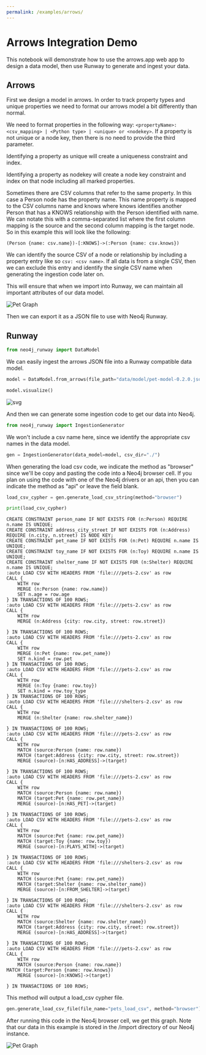 ```yaml
---
permalink: /examples/arrows/
---
```

# Arrows Integration Demo

This notebook will demonstrate how to use the arrows.app web app to design a data model, then use Runway to generate and ingest your data.

## Arrows

First we design a model in arrows. In order to track property types and unique properties we need to format our arrows model a bit differently than normal.

We need to format properties in the following way: `<propertyName>: <csv_mapping> | <Python type> | <unique> or <nodekey>`. If a property is not unique or a node key, then there is no need to provide the third parameter.

Identifying a property as unique will create a uniqueness constraint and index. 

Identifying a property as nodekey will create a node key constraint and index on that node including all marked properties.

Sometimes there are CSV columns that refer to the same property. In this case a Person node has the property name. This name property is mapped to the CSV columns name and knows where knows identifies another Person that has a KNOWS relationship with the Person identified with name. We can notate this with a comma-separated list where the first column mapping is the source and the second column mapping is the target node. So in this example this will look like the following:

```
(Person {name: csv.name})-[:KNOWS]->(:Person {name: csv.knows})
```

We can identify the source CSV of a node or relationship by including a property entry like so `csv: <csv name>`. If all data is from a single CSV, then we can exclude this entry and identify the single CSV name when generating the ingestion code later on.


This will ensure that when we import into Runway, we can maintain all important attributes of our data model.

![Pet Graph](images/runway-pet-data-model-0.2.0.png "Pet Graph")

Then we can export it as a JSON file to use with Neo4j Runway.

## Runway


```python
from neo4j_runway import DataModel
```

We can easily ingest the arrows JSON file into a Runway compatible data model.


```python
model = DataModel.from_arrows(file_path="data/model/pet-model-0.2.0.json")
```


```python
model.visualize()
```




    
![svg](output_10_0.svg)
    



And then we can generate some ingestion code to get our data into Neo4j.


```python
from neo4j_runway import IngestionGenerator
```

We won't include a csv name here, since we identify the appropriate csv names in the data model.


```python
gen = IngestionGenerator(data_model=model, csv_dir="./")
```

When generating the load csv code, we indicate the method as "browser" since we'll be copy and pasting the code into a Neo4j browser cell. If you plan on using the code with one of the Neo4j drivers or an api, then you can indicate the method as "api" or leave the field blank.


```python
load_csv_cypher = gen.generate_load_csv_string(method="browser")
```


```python
print(load_csv_cypher)
```

    CREATE CONSTRAINT person_name IF NOT EXISTS FOR (n:Person) REQUIRE n.name IS UNIQUE;
    CREATE CONSTRAINT address_city_street IF NOT EXISTS FOR (n:Address) REQUIRE (n.city, n.street) IS NODE KEY;
    CREATE CONSTRAINT pet_name IF NOT EXISTS FOR (n:Pet) REQUIRE n.name IS UNIQUE;
    CREATE CONSTRAINT toy_name IF NOT EXISTS FOR (n:Toy) REQUIRE n.name IS UNIQUE;
    CREATE CONSTRAINT shelter_name IF NOT EXISTS FOR (n:Shelter) REQUIRE n.name IS UNIQUE;
    :auto LOAD CSV WITH HEADERS FROM 'file:///pets-2.csv' as row
    CALL {
        WITH row
        MERGE (n:Person {name: row.name})
        SET n.age = row.age
    } IN TRANSACTIONS OF 100 ROWS;
    :auto LOAD CSV WITH HEADERS FROM 'file:///pets-2.csv' as row
    CALL {
        WITH row
        MERGE (n:Address {city: row.city, street: row.street})
        
    } IN TRANSACTIONS OF 100 ROWS;
    :auto LOAD CSV WITH HEADERS FROM 'file:///pets-2.csv' as row
    CALL {
        WITH row
        MERGE (n:Pet {name: row.pet_name})
        SET n.kind = row.pet
    } IN TRANSACTIONS OF 100 ROWS;
    :auto LOAD CSV WITH HEADERS FROM 'file:///pets-2.csv' as row
    CALL {
        WITH row
        MERGE (n:Toy {name: row.toy})
        SET n.kind = row.toy_type
    } IN TRANSACTIONS OF 100 ROWS;
    :auto LOAD CSV WITH HEADERS FROM 'file:///shelters-2.csv' as row
    CALL {
        WITH row
        MERGE (n:Shelter {name: row.shelter_name})
        
    } IN TRANSACTIONS OF 100 ROWS;
    :auto LOAD CSV WITH HEADERS FROM 'file:///pets-2.csv' as row
    CALL {
        WITH row
        MATCH (source:Person {name: row.name})
        MATCH (target:Address {city: row.city, street: row.street})
        MERGE (source)-[n:HAS_ADDRESS]->(target)
        
    } IN TRANSACTIONS OF 100 ROWS;
    :auto LOAD CSV WITH HEADERS FROM 'file:///pets-2.csv' as row
    CALL {
        WITH row
        MATCH (source:Person {name: row.name})
        MATCH (target:Pet {name: row.pet_name})
        MERGE (source)-[n:HAS_PET]->(target)
        
    } IN TRANSACTIONS OF 100 ROWS;
    :auto LOAD CSV WITH HEADERS FROM 'file:///pets-2.csv' as row
    CALL {
        WITH row
        MATCH (source:Pet {name: row.pet_name})
        MATCH (target:Toy {name: row.toy})
        MERGE (source)-[n:PLAYS_WITH]->(target)
        
    } IN TRANSACTIONS OF 100 ROWS;
    :auto LOAD CSV WITH HEADERS FROM 'file:///shelters-2.csv' as row
    CALL {
        WITH row
        MATCH (source:Pet {name: row.pet_name})
        MATCH (target:Shelter {name: row.shelter_name})
        MERGE (source)-[n:FROM_SHELTER]->(target)
        
    } IN TRANSACTIONS OF 100 ROWS;
    :auto LOAD CSV WITH HEADERS FROM 'file:///shelters-2.csv' as row
    CALL {
        WITH row
        MATCH (source:Shelter {name: row.shelter_name})
        MATCH (target:Address {city: row.city, street: row.street})
        MERGE (source)-[n:HAS_ADDRESS]->(target)
        
    } IN TRANSACTIONS OF 100 ROWS;
    :auto LOAD CSV WITH HEADERS FROM 'file:///pets-2.csv' as row
    CALL {
        WITH row
        MATCH (source:Person {name: row.name})
    MATCH (target:Person {name: row.knows})
        MERGE (source)-[n:KNOWS]->(target)
        
    } IN TRANSACTIONS OF 100 ROWS;
    


This method will output a load_csv cypher file.


```python
gen.generate_load_csv_file(file_name="pets_load_csv", method="browser")
```

After running this code in the Neo4j browser cell, we get this graph. Note that our data in this example is stored in the /import directory of our Neo4j instance.

![Pet Graph](images/runway-pet-graph-browser.png "Pet Graph")


```python

```

